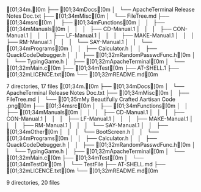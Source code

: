 [01;34m.[0m
├── [01;34mDocs[0m
│   └── ApacheTerminal Release Notes Doc.txt
├── [01;34mMisc[0m
│   └── FileTree.md
├── [01;34msrc[0m
│   ├── [01;34mFunctions[0m
│   │   ├── [01;34mManuals[0m
│   │   │   ├── CD-Manual.1
│   │   │   ├── CON-Manual.1
│   │   │   ├── LF-Manual.1
│   │   │   ├── MAKE-Manual.1
│   │   │   ├── RM-Manual.1
│   │   │   └── SAY-Manual.1
│   │   └── [01;34mPrograms[0m
│   │       ├── Calculator.h
│   │       ├── QuackCodeDebugger.h
│   │       ├── [01;32mRandomPasswdFunc.h[0m
│   │       └── TypingGame.h
│   ├── [01;32mApacheTerminal[0m
│   └── [01;32mMain.c[0m
├── [01;34mTest[0m
├── AT-SHELL.1
├── [01;32mLICENCE.txt[0m
└── [01;32mREADME.md[0m

7 directories, 17 files
[01;34m.[0m
├── [01;34mDocs[0m
│   └── ApacheTerminal Release Notes Doc.txt
├── [01;34mMisc[0m
│   ├── FileTree.md
│   └── [01;35mMy Beautifully Crafted Aartisan Code .png[0m
├── [01;34msrc[0m
│   ├── [01;34mFunctions[0m
│   │   ├── [01;34mManuals[0m
│   │   │   ├── CD-Manual.1
│   │   │   ├── CON-Manual.1
│   │   │   ├── LF-Manual.1
│   │   │   ├── MAKE-Manual.1
│   │   │   ├── RM-Manual.1
│   │   │   └── SAY-Manual.1
│   │   ├── [01;34mOther[0m
│   │   │   └── BootScreen.h
│   │   └── [01;34mPrograms[0m
│   │       ├── Calculator.h
│   │       ├── QuackCodeDebugger.h
│   │       ├── [01;32mRandomPasswdFunc.h[0m
│   │       └── TypingGame.h
│   ├── [01;32mApacheTerminal[0m
│   └── [01;32mMain.c[0m
├── [01;34mTest[0m
│   └── [01;34mTestDir[0m
│       └── TestFile
├── AT-SHELL.md
├── [01;32mLICENCE.txt[0m
└── [01;32mREADME.md[0m

9 directories, 20 files
